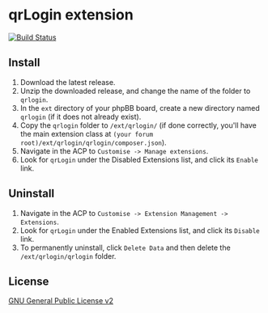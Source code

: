 ﻿# qrLogin extension

[![Build Status](https://travis-ci.org/qrLogin/qrlogin_phpBB.svg?branch=master)](https://travis-ci.org/qrLogin/qrlogin_phpBB)

## Install

1. Download the latest release.
2. Unzip the downloaded release, and change the name of the folder to `qrlogin`.
3. In the `ext` directory of your phpBB board, create a new directory named `qrlogin` (if it does not already exist).
4. Copy the `qrlogin` folder to `/ext/qrlogin/` (if done correctly, you'll have the main extension class at `(your forum root)/ext/qrlogin/qrlogin/composer.json`).
5. Navigate in the ACP to `Customise -> Manage extensions`.
6. Look for `qrLogin` under the Disabled Extensions list, and click its `Enable` link.

## Uninstall

1. Navigate in the ACP to `Customise -> Extension Management -> Extensions`.
2. Look for `qrLogin` under the Enabled Extensions list, and click its `Disable` link.
3. To permanently uninstall, click `Delete Data` and then delete the `/ext/qrlogin/qrlogin` folder.

## License
[GNU General Public License v2](http://opensource.org/licenses/GPL-2.0)
